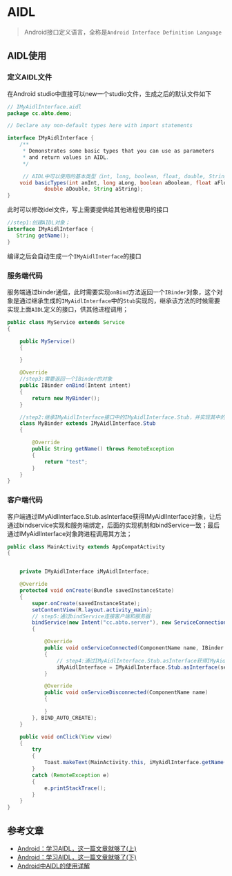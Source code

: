 # AIDL
> Android接口定义语言，全称是`Android Interface Definition Language`
## AIDL使用
### 定义AIDL文件
在Android studio中直接可以new一个studio文件，生成之后的默认文件如下
```java
// IMyAidlInterface.aidl
package cc.abto.demo;

// Declare any non-default types here with import statements

interface IMyAidlInterface {
    /**
     * Demonstrates some basic types that you can use as parameters
     * and return values in AIDL.
     */

     // AIDL中可以使用的基本类型（int, long, boolean, float, double, String）
    void basicTypes(int anInt, long aLong, boolean aBoolean, float aFloat,
            double aDouble, String aString);
}
```
此时可以修改idel文件，写上需要提供给其他进程使用的接口
```java
//step1:创建AIDL对象；
interface IMyAidlInterface {
   String getName();
}
```
编译之后会自动生成一个`IMyAidlInterface`的接口
### 服务端代码
服务端通过binder通信，此时需要实现`onBind`方法返回一个`IBinder`对象，这个对象是通过继承生成的`IMyAidlInterface`中的`Stub`实现的，继承该方法的时候需要实现上面`AIDL`定义的接口，供其他进程调用；
```java
public class MyService extends Service
{

    public MyService()
    {

    }

    @Override
    //step3:需要返回一个IBinder的对象
    public IBinder onBind(Intent intent)
    {
        return new MyBinder();
    }

    //step2:继承IMyAidlInterface接口中的IMyAidlInterface.Stub，并实现其中的方法
    class MyBinder extends IMyAidlInterface.Stub
    {

        @Override
        public String getName() throws RemoteException
        {
            return "test";
        }
    }
}
```
### 客户端代码
客户端通过IMyAidlInterface.Stub.asInterface获得IMyAidlInterface对象，让后通过bindservice实现和服务端绑定，后面的实现机制和bindService一致；最后通过IMyAidlInterface对象跨进程调用其方法；

```java
public class MainActivity extends AppCompatActivity
{


    private IMyAidlInterface iMyAidlInterface;

    @Override
    protected void onCreate(Bundle savedInstanceState)
    {
        super.onCreate(savedInstanceState);
        setContentView(R.layout.activity_main);
        // step5:通过bindService连接客户端和服务器
        bindService(new Intent("cc.abto.server"), new ServiceConnection()
        {

            @Override
            public void onServiceConnected(ComponentName name, IBinder service)
            {
                // step4:通过IMyAidlInterface.Stub.asInterface获得IMyAidlInterface对象，同时创建一个ServiceConnection对象
                iMyAidlInterface = IMyAidlInterface.Stub.asInterface(service);
            }

            @Override
            public void onServiceDisconnected(ComponentName name)
            {

            }
        }, BIND_AUTO_CREATE);
    }

    public void onClick(View view)
    {
        try
        {
            Toast.makeText(MainActivity.this, iMyAidlInterface.getName(), Toast.LENGTH_SHORT).show();
        }
        catch (RemoteException e)
        {
            e.printStackTrace();
        }
    }
}
```

## 参考文章
- [Android：学习AIDL，这一篇文章就够了(上)](https://www.jianshu.com/p/a8e43ad5d7d2)
- [Android：学习AIDL，这一篇文章就够了(下)](https://www.jianshu.com/p/0cca211df63c)
- [Android中AIDL的使用详解](https://www.jianshu.com/p/d1fac6ccee98)